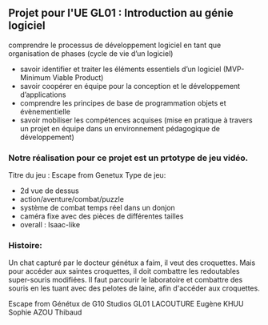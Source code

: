 ## Projet pour l'UE GL01 : Introduction au génie logiciel
comprendre le processus de développement logiciel en tant que organisation de phases (cycle de vie d’un
logiciel)
- savoir identifier et traiter les éléments essentiels d’un logiciel (MVP-Minimum Viable Product)
- savoir coopérer en équipe pour la conception et le développement d’applications
- comprendre les principes de base de programmation objets et évènementielle
- savoir mobiliser les compétences acquises (mise en pratique à travers un projet en équipe dans un environnement pédagogique de développement)

### Notre réalisation pour ce projet est un prtotype de jeu vidéo.

Titre du jeu : Escape from Genetux
Type de jeu: 
- 2d vue de dessus
- action/aventure/combat/puzzle 
- système de combat temps réel dans un donjon
- caméra fixe avec des pièces de différentes tailles
- overall : Isaac-like

### Histoire:
Un chat capturé par le docteur génétux a faim, il veut des croquettes. Mais pour accéder aux saintes croquettes, il doit combattre les redoutables super-souris modifiées.
Il faut parcourir le laboratoire et combattre des souris en les tuant avec des pelotes de laine, afin d'accéder aux croquettes.


Escape from Génétux de G10 Studios GL01
LACOUTURE Eugène
KHUU Sophie
AZOU Thibaud
